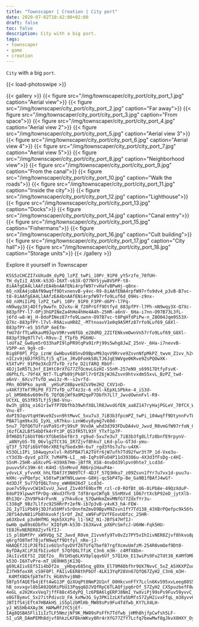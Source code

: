 ```yaml
---
title: "Townscaper | Creation | City port"
date: 2020-07-02T10:42:00+02:00
draft: false
toc: false
description: City with a big port.
tags:
- townscaper
- game
- creation
---
```


`City` with a big `port`.

{{< load-photoswipe >}}

{{< gallery >}}
  {{< figure src="/img/townscaper/city_port/city_port_1.jpg" caption="Aerial view">}}
  {{< figure src="/img/townscaper/city_port/city_port_2.jpg" caption="Far away">}}
  {{< figure src="/img/townscaper/city_port/city_port_3.jpg" caption="From space">}}
  {{< figure src="/img/townscaper/city_port/city_port_4.jpg" caption="Aerial view 2">}}
  {{< figure src="/img/townscaper/city_port/city_port_5.jpg" caption="Aerial view 3">}}
  {{< figure src="/img/townscaper/city_port/city_port_6.jpg" caption="Aerial view 4">}}
  {{< figure src="/img/townscaper/city_port/city_port_7.jpg" caption="Aerial view 5">}}
  {{< figure src="/img/townscaper/city_port/city_port_8.jpg" caption="Neighborhood view">}}
  {{< figure src="/img/townscaper/city_port/city_port_9.jpg" caption="From the canal">}}
  {{< figure src="/img/townscaper/city_port/city_port_10.jpg" caption="Walk the roads">}}
  {{< figure src="/img/townscaper/city_port/city_port_11.jpg" caption="Inside the city">}}
  {{< figure src="/img/townscaper/city_port/city_port_12.jpg" caption="Lighthouse">}}
  {{< figure src="/img/townscaper/city_port/city_port_13.jpg" caption="Docks">}}
  {{< figure src="/img/townscaper/city_port/city_port_14.jpg" caption="Canal entry">}}
  {{< figure src="/img/townscaper/city_port/city_port_15.jpg" caption="Fishermans">}}
  {{< figure src="/img/townscaper/city_port/city_port_16.jpg" caption="Cult building">}}
  {{< figure src="/img/townscaper/city_port/city_port_17.jpg" caption="City hall">}}
  {{< figure src="/img/townscaper/city_port/city_port_18.jpg" caption="Storage units">}}
{{< /gallery >}}

Explore it yourself in Townscaper

```text
KSS5zCHCZI7xUXudH_dyPQ_lzPZ_twPi_10Pr_91P0_yY5rzfe_70fUH-TH_dyIiI_A5XK-k53O-I6XT-s63X-Q77NY5jyw8V5PP-t8-8iAAfgEA4LlAAfzEA4bnAAfENi4rpfW97rvHafvBPwHj-q8nx-6O_nXEA4joBAfN9wqff9DtvnenvB-y4vc-R9-8iAAfENA4rpfW97rfo9dv4_p3vB-B7vc-t8-8iAAfgEA4LlAAfzEA4bnAAfENi4rpfW97rfo9Luf6d_O9Hs-z9nx-6O_nXMiIiPQ_lzPZ_twPi_10Pr_91P0_F3PP-d6PY-l7Pq-nN9wqy3Xj4Dtfy9wwfn_D2vXu-W_f20PrGff9Dtfyd_883pfPY-l7Ph-nN9wqy3X-Q7Xc-883pfPY-l7-0Pj3hGPINeZa4hHe4hHe4A4h-25HR-a6nV-_6Ha-i7nn-O97B73L3fL-j6fd-w8-Wj_H-8doPINez87rfo9Luwnn-O97B7vc-t8PqHfdPiPw-n_Z8O04Jqm9S53X-Q7Xc-883pfPY-l7vl-R9AivuHR8Z_-MTtnoavV1e0q9A5Mfz87rfo9Luf69_G8Xl-883pfPY-e5_b5fUP_6eEfm-fmU7drfTLwHkavM9JqvV9RrveNfGb_e28dRQ_2ZIfENkvmOwnVn57rfo9Luf69_G8Xl-883pf39g97l7vl-R9vu-Z_fTpfb_PG6HU-loUfaZ_Gw8ym5rO33haPI9lpPR9tqPa91rPj99s5whg8JwZ_25nV-_6Ha-i7nevvB-V5PP-en_9g9-c0-Big8F0Pl_PIp_iznW_GwHbuv685nvD9BpvM9JqvV9Rrve9ZsvnNfpMkPZ_twvm_Z1vv_h2v4e3nev7bxfV_wwv3p-nICzv9j6DJfR5TLfj5_qTie_JRvDFoHkS0LTJ6JqE9WVge0KRve9ZsPQOwXK-k5XTvPr_91P0e3XcD7TvfD_rzfe_D2ifARQ_RbUf-4DJjIeR5TL3nf_E1HtC0rXfG77ZfOcmvLGzHI-S5nM-257eN9_s69917DtfyFsvK-d6PhLfL-79f4X_NtT-TLqPb89jPk8Fl7rOfZ6jWJ6Zsvn9htvxdm55xvL_BzPZ_twd-a6nV-_6Xcv7TvfD_wwi3z-M--s2vrTd-PRn_0O9Pko_aynN__yHSuP28Bpve9ZsV9e2H2_CXV1nD-u4XKf3Tmf7MiP0_F37TvfD_u7T4z3z-6_n5l-kEpXLSPbke-4_iS3d-pl_bM9Hb6v609nf6_7QfQ6jWf9a9M2qeP7Dbfh7Ll7_JwvdOwnnFvl-R9-UCtXL_QS3fR5TLfj5jNd-Vnu-8w3h_g03q_o161r1wYfP7Dbfhb39whfX8LlR8JwvdGfEN_aa8Z147ryHajPGLeV_70fCX_W_H1lf7BfT9fSxnE_2Q7Ri2rFf2o9QS3fR5TLfj5jNB-Vnu-8T-doPI9JqvVtqHtWve9Zsvn9htMwvC_5xu7u3_7iB3b3fpcmPZ_twPi_104wqff9DtynnFvTLeL-PBA7lgm9kx3G_IyXL_sR7hku-iznW6vy8ymg7v60d-5nu7_7QfQ6TUfraVPa91rPj99sP_9VxOA_whd3d393FDuDA4vU_Jwvd_R0vmGfW97rfoN_0r4N4PhLfL-j6zfCA2LBfS4bDfk4rFt3P_QS3fR5TL93Y_YTxf1p7P-0fH6DSfi6bVf06rXfGbm5bef8r3_rg9ud-5xu7e3u7_7iB3b3fg8Llfz8bnfE9rpynV-_a8NYyb5-TO_O6vlg2TCt3G_IR7Zjvf8hku7_LKd-plu-GT3d-ymu-qT3f_57Qfi6bVf06rXREfq7bedx9H-6u7_rgd3fOs7u7u-u4XK-k53OLiIPi_104wqynxlvl-Rd5PBA7lA2TUfr6jW7ufh7Td92fwr3t7P_1d-Vxe3u-cY3d3b-dyvd_p37X_7vM4PN-LI__m8-IqPs9FuO4P11d39386u-4X3d3fFsDg-c4HI-S5nM-25HR-a6XcvPG-H39X67Hm-jBffR_XS8-4nvDd39lpvn9hte7_Lcd3d-puuvv5Fc39H-6t-K4HI-S5nMnvd_R06rp1HavP4e-ydvvLX_yfvvHX_hhLfDAfJY3N09TCf-4DJf_57Q3Hku7_z09Zsvn1fYr7u7vx1d-puu7u-mXHc-yvPQefpc_k58twPiWfN9Luwne-G8Hj-qc5bP4Tp-Be_Ga9B1fBAfJ4wGf-4d3DJf_5u77QfQ6LTnny_eWH8H26d7_Lcd3d-pue7v59yvvCW1HIvvU_Jwvd_Z1v4Of69bxfM_rzl-c0-ROfBt_U6-0iPb8e-49QzXduP-8doPI9lpwwYfPrDg-xWxd3fhrD_Tdf8rqvCWfg8_S5nMXvd_1067rtXcbP92eD_jytXlb-Bh13Qr-ZhV9Pk4rFvnN__y7hkv6ce_57QwHkmZmvMNfG77ZdxfYr3u-C338qP_9Bz7Llfzc925HRrPr2efN-ib7p3vB-y4vK3_hA-FEW-2G_Iy71iPb89j3DJfa5bMfs5rOnnfmZmvD9BpvM9Zsvn1fY7Td138_43XBrPQefpc9k56twvmmfW97r5XcbP92eDu9Yc7V52Plx3GePS81iPb89jPk8FlPtkfj5rOwnf_O08BpZm5LTwny_e2X4qP19Nv6jfV9Vxq_25HRwvm_Z1vv2e6934S_h1-JBfS4dvN81iPb8hkvokfj5rOf_ZmZ_xW9FuP1VfFEovUOfzc_25HR-a63Xbv4_p3vBHfMG_Hqk5XXzPo_l1-5KZ_N1-JBfS47HfIJ-GwHb_qw89s6Dbfhr_KIQfpM-k53O-I63Xwv4_pX6PcSmfcJ-U6HW-Fqk5HU-tE8JhvNERER8ZjvfkfIJ-iS_pl8bMfPr_xW9VQg_SZ_Jwvd_R0vm_Z1vvmfy9Tv0vZz7PY5vIhIivNER8Zjvf8hkvo8plvy8lpPRFfPr_m3H-q6rgfO8Tmf78jofN9wqff9Dtfyl_nRe-jJ-HAAQEfJIiPJEfbIiv6U1nfqvDVfZ6TUfq7bef87rgfXcmvUmfzM-254R0vmOef9Dt0-8yfDAyXCiPJEfbIiv6Uf_57QfQ6LTfiK_C3n6_m3H-_c4MfX8bn-JAiIivEEfSI_2QEf2o__RV1HSq6LKV9plqqv6Uf_57Q1Xm_E13wiPs9Fu2Tdt38_K4MfOMkvLOwXK-k53O-I6XTvPre-mT_U69HH5jK13Q-g69LAIivEEfSIi4bDf2o__yHbqv685nq_g0Xm_El79M4Dbfhr9UX7NvvC_5xZ_A5XKXPZuq6tw-ZJfH9foxXR_cS9F0Pl_PAIivEER8thPbUf-4LK13YqP28Vn67QfQ67ZyH2_C3n6_m3H-_K4MfX8Dkfp8Tmf7s_HG8Vhvj8N0-5Bfp5fAQEfb4jEft4wG13P_QzXUqPt8NmP2U1nf_O0HkcvnFfY7Lcln6Kv595xvLeeg88S5nMrvdW-hB_oxvxgvl8bSA92Q6RiPbU13Pqqq6DJVQfRpC6TLAQfjpq6rOf_57ZyH2_CX5puzbefF8whn3FPPQ_lz6Tm1fmA0TCp3G_aR9Zjq_YT8VnP-4eGL_e2H2KvxVeq7jffF88c45dyPQ_lz6PBA6lgERPJ8NmI_YwXviPj99sPs9Fuv59yvvC_5xvL2eg8PBQieJ4TCfb4jEf-o8GT8ymvC_5x27itPdivcU_FA_kxMw3G_Sy3PKiIzLKfa5bMfs57ZyH2ivxFfqL_m38yvvC2eOs9HP8ljzPWyvEi-JBTIfS4jEft47HBAkHS_iS5plzbMlHb_MW89sPs9Fu4Tdfwb_KY7LX4LH-yJ_WS5Hb4XAy3K_HAMwMfJYC5jEf-IAg8QSBA5FliIiIzTLF5NmzjNf9K_MW89sPsFfh7Tdfwb_jHMh8hjfpCwfsh5LF-SI_uSR_DAmPEMh8djvf8hkzLKFBknWKvy8Rr4rXfG77ZfY7Lcfq7bewMwf8gJkvX8HXY_Oyf4hfDAwXCmQ_kxEz3G_IynN__yHSKvoUAQknW_WV5RrzrXfGr8eW5htvx9pu5PBx8lgJkPJ8thvW8ZjvfEAQkHSCAIvoEAQknWCAIzbMBAE5ymAAi8qTAARerq8o1Xv_M23wKPsNfhb_TAMwMfJYC5TCwMf2oAgIvf8hkvoEARknWiIIvyEARkHbiIIv6EARk3qKzjWF51ri8MW59szDbwH
```
